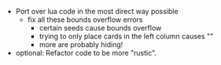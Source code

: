 * Port over lua code in the most direct way possible    
    * fix all these bounds overflow errors
        * certain seeds cause bounds overflow
        * trying to only place cards in the left column causes ""
        * more are probably hiding!
* optional: Refactor code to be more "rustic".